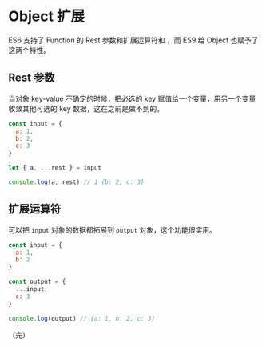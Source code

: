 # Object 扩展

ES6 支持了 Function 的 Rest 参数和扩展运算符和 ，而 ES9 给 Object 也赋予了这两个特性。

## Rest 参数

当对象 key-value 不确定的时候，把必选的 key 赋值给一个变量，用另一个变量收敛其他可选的 key 数据，这在之前是做不到的。

```javascript
const input = {
  a: 1,
  b: 2,
  c: 3
}

let { a, ...rest } = input

console.log(a, rest) // 1 {b: 2, c: 3}
```

## 扩展运算符

可以把 `input` 对象的数据都拓展到 `output` 对象，这个功能很实用。

```javascript
const input = {
  a: 1,
  b: 2
}

const output = {
  ...input,
  c: 3
}

console.log(output) // {a: 1, b: 2, c: 3}
```

（完）
